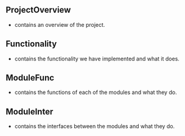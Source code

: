 ## ProjectOverview

- contains an overview of the project.

## Functionality 

- contains the functionality we have implemented and what it does.

## ModuleFunc

- contains the functions of each of the modules and what they do.

## ModuleInter

- contains the interfaces between the modules and what they do.

 
